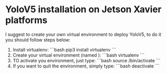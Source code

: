 # YoloV5 installation on Jetson Xavier platforms 
I suggest to create your own virtual environment to deploy YoloV5, to do it you should follow steps below:
<ol>
 <li> Install virtualenv:
```bash
 pip3 install virtualenv
 ``` </li>
 <li>Create your virtual environment (named <my_env_name>):
 ```bash
 virtualenv <my_env_name>
 ```</li>
 
 <li> TO activate you environment, just type:
  ```bash
 source <my_env_name>/bin/activate
 ```</li>
 
 <li>If you want to quit the environment, simply type:
   ```bash
 deactivate
 ```</li>
 
 
 
